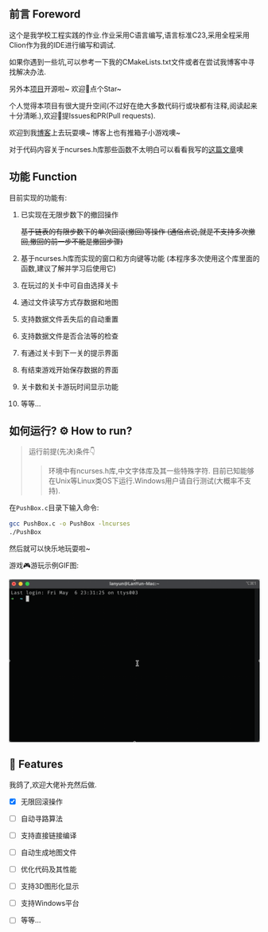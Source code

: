 ## 前言 Foreword

这个是我学校工程实践的作业.作业采用C语言编写,语言标准C23,采用全程采用Clion作为我的IDE进行编写和调试.

如果你遇到一些坑,可以参考一下我的CMakeLists.txt文件或者在尝试我博客中寻找解决办法.

另外本[项目](https://github.com/LanYunDev/PushBox)开源啦~ 欢迎👏点个Star~

个人觉得本项目有很大提升空间(不过好在绝大多数代码行或块都有注释,阅读起来十分清晰.),欢迎👏提Issues和PR(Pull requests).

欢迎到我[博客](https://lanyundev.vercel.app)上去玩耍噢~ 博客上也有推箱子小游戏噢~

对于代码内容关于ncurses.h库那些函数不太明白可以看看我写的[这篇文章](https://lanyundev.vercel.app/posts/a5945d21.html)噢

## 功能 Function

目前实现的功能有:

1. 已实现在无限步数下的撤回操作

   ~~基于链表的有限步数下的单次回滚(撤回)等操作 (通俗点说,就是不支持多次撤回,撤回的前一步不能是撤回步骤)~~
2. 基于ncurses.h库而实现的窗口和方向键等功能 (本程序多次使用这个库里面的函数,建议了解并学习后使用它)
3. 在玩过的关卡中可自由选择关卡
4. 通过文件读写方式存数据和地图
5. 支持数据文件丢失后的自动重置
6. 支持数据文件是否合法等的检查
7. 有通过关卡到下一关的提示界面
8. 有结束游戏开始保存数据的界面
9. 关卡数和关卡游玩时间显示功能
10. 等等…

## 如何运行? ⚙ How to run?

> 运行前提(先决)条件👇
>
> > 环境中有ncurses.h库,中文字体库及其一些特殊字符.
> > 目前已知能够在Unix等Linux类OS下运行.Windows用户请自行测试(大概率不支持).

在`PushBox.c`目录下输入命令:

```bash
gcc PushBox.c -o PushBox -lncurses
./PushBox
```

然后就可以快乐地玩耍啦~

游戏🎮游玩示例GIF图:

![v0.0.3-2022-05-07 00.10.53](README/v0.0.3-2022-05-07%2000.10.53.gif)

## 🎉 Features

我鸽了,欢迎大佬补充然后做.

- [x] 无限回滚操作
- [ ] 自动寻路算法
- [ ] 支持直接链接编译
- [ ] 自动生成地图文件
- [ ] 优化代码及其性能
- [ ] 支持3D图形化显示
- [ ] 支持Windows平台
- [ ] 等等…

